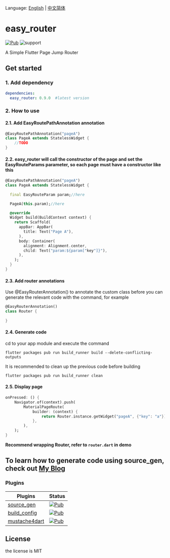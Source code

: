Language: [English](README.md) | [中文简体](README-ZH.md)

# easy_router

[![Pub](https://img.shields.io/pub/v/easy_router.svg?style=flat)](https://pub.dartlang.org/packages/easy_router) ![support](https://img.shields.io/badge/platform-flutter-ff69b4.svg?style=flat)

A Simple Flutter Page Jump Router

## Get started

### 1. Add dependency

```yaml
dependencies:
  easy_router: 0.9.0  #latest version
```

### 2. How to use

#### 2.1. Add EasyRoutePathAnnotation annotation

```dart
@EasyRoutePathAnnotation("pageA")
class PageA extends StatelessWidget {
    //TODO
}
```



#### 2.2. easy_router will call the constructor of the page and set the EasyRouteParams parameter, so each page must have a constructor like this

```dart
@EasyRoutePathAnnotation("pageA")
class PageA extends StatelessWidget {
    
  final EasyRouteParam param;//here

  PageA(this.param);//here

  @override
  Widget build(BuildContext context) {
    return Scaffold(
      appBar: AppBar(
        title: Text("Page A"),
      ),
      body: Container(
        alignment: Alignment.center,
        child: Text("param:${param["key"]}"),
      ),
    );
  }
}
```



#### 2.3. Add router annotations

Use @EasyRouterAnnotation() to annotate the custom class before you can generate the relevant code with the command, for example

```dart
@EasyRouterAnnotation()
class Router {
  
}
```



#### 2.4. Generate code

cd to your app module and execute the command

```
flutter packages pub run build_runner build --delete-conflicting-outputs
```

It is recommended to clean up the previous code before building

```
flutter packages pub run build_runner clean
```



#### 2.5. Display page

```dart
onPressed: () {
    Navigator.of(context).push(
        MaterialPageRoute(
            builder: (context) {
                return Router.instance.getWidget("pageA", {"key": "a"});
            },
        ),
    );
}
```

**Recommend wrapping Router, refer to `router.dart` in demo**



## To learn how to generate code using source_gen, check out [My Blog](https://juejin.im/post/5d76011be51d453b1e478b52)



### Plugins

| Plugins|Status|
| --- | --- |
|[source_gen](https://github.com/dart-lang/source_gen)|[![Pub](https://img.shields.io/pub/v/source_gen.svg?style=flat)](https://pub.flutter-io.cn/packages/source_gen)|
| [build_config](https://github.com/dart-lang/build)        | [![Pub](https://img.shields.io/pub/v/build_config.svg?style=flat)](https://pub.flutter-io.cn/packages/build_config) |
| [mustache4dart](https://github.com/valotas/mustache4dart) | [![Pub](https://img.shields.io/badge/mustache4dart-v3.0.0_dev.1.0-orange.svg?style=flat)](https://pub.flutter-io.cn/packages/mustache4dart/versions/3.0.0-dev.1.0) |

## License

the license is MIT
